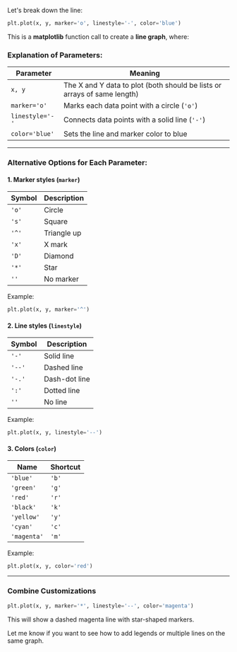 Let's break down the line:

```python
plt.plot(x, y, marker='o', linestyle='-', color='blue')
```

This is a **matplotlib** function call to create a **line graph**, where:

### Explanation of Parameters:

| Parameter       | Meaning                                                                  |
| --------------- | ------------------------------------------------------------------------ |
| `x, y`          | The X and Y data to plot (both should be lists or arrays of same length) |
| `marker='o'`    | Marks each data point with a circle (`'o'`)                              |
| `linestyle='-'` | Connects data points with a solid line (`'-'`)                           |
| `color='blue'`  | Sets the line and marker color to blue                                   |

---

### Alternative Options for Each Parameter:

#### 1. **Marker styles** (`marker`)

| Symbol | Description |
| ------ | ----------- |
| `'o'`  | Circle      |
| `'s'`  | Square      |
| `'^'`  | Triangle up |
| `'x'`  | X mark      |
| `'D'`  | Diamond     |
| `'*'`  | Star        |
| `''`   | No marker   |

Example:

```python
plt.plot(x, y, marker='^')
```

#### 2. **Line styles** (`linestyle`)

| Symbol | Description   |
| ------ | ------------- |
| `'-'`  | Solid line    |
| `'--'` | Dashed line   |
| `'-.'` | Dash-dot line |
| `':'`  | Dotted line   |
| `''`   | No line       |

Example:

```python
plt.plot(x, y, linestyle='--')
```

#### 3. **Colors** (`color`)

| Name        | Shortcut |
| ----------- | -------- |
| `'blue'`    | `'b'`    |
| `'green'`   | `'g'`    |
| `'red'`     | `'r'`    |
| `'black'`   | `'k'`    |
| `'yellow'`  | `'y'`    |
| `'cyan'`    | `'c'`    |
| `'magenta'` | `'m'`    |

Example:

```python
plt.plot(x, y, color='red')
```

---

### Combine Customizations

```python
plt.plot(x, y, marker='*', linestyle='--', color='magenta')
```

This will show a dashed magenta line with star-shaped markers.

Let me know if you want to see how to add legends or multiple lines on the same graph.
